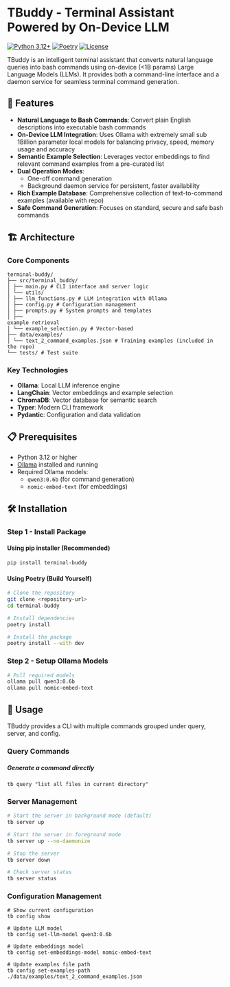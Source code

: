# TBuddy - Terminal Assistant Powered by On-Device LLM

[![Python 3.12+](https://img.shields.io/badge/python-3.12+-blue.svg)](https://www.python.org/downloads/)
[![Poetry](https://img.shields.io/badge/poetry-managed-orange.svg)](https://python-poetry.org/)
[![License](https://img.shields.io/badge/license-GPL%20v3-blue.svg)](LICENSE)

TBuddy is an intelligent terminal assistant that converts natural language queries into bash commands using on-device (<1B params) Large Language Models (LLMs). It provides both a command-line interface and a daemon service for seamless terminal command generation.

## 🚀 Features

- **Natural Language to Bash Commands**: Convert plain English descriptions into executable bash commands
- **On-Device LLM Integration**: Uses Ollama with extremely small sub 1Billion parameter local models for balancing privacy, speed, memory usage and accuracy
- **Semantic Example Selection**: Leverages vector embeddings to find relevant command examples from a pre-curated list
- **Dual Operation Modes**: 
  - One-off command generation
  - Background daemon service for persistent, faster availability
- **Rich Example Database**: Comprehensive collection of text-to-command examples (available with repo)
- **Safe Command Generation**: Focuses on standard, secure and safe bash commands

## 🏗️ Architecture

### Core Components

```
terminal-buddy/
├── src/terminal_buddy/
│ ├── main.py # CLI interface and server logic
│ └── utils/
│ ├── llm_functions.py # LLM integration with Ollama
│ ├── config.py # Configuration management
│ ├── prompts.py # System prompts and templates
│ ├── 
example retrieval
│ └── example_selection.py # Vector-based 
├── data/examples/
│ └── text_2_command_examples.json # Training examples (included in the repo)
└── tests/ # Test suite
```

### Key Technologies

- **Ollama**: Local LLM inference engine
- **LangChain**: Vector embeddings and example selection
- **ChromaDB**: Vector database for semantic search
- **Typer**: Modern CLI framework
- **Pydantic**: Configuration and data validation

## 📋 Prerequisites

- Python 3.12 or higher
- [Ollama](https://ollama.ai/) installed and running
- Required Ollama models:
  - `qwen3:0.6b` (for command generation)
  - `nomic-embed-text` (for embeddings)

## 🛠️ Installation

### Step 1 - Install Package

#### Using pip installer (Recommended)

```bash
pip install terminal-buddy
```

#### Using Poetry (Build Yourself)

```bash
# Clone the repository
git clone <repository-url>
cd terminal-buddy

# Install dependencies
poetry install

# Install the package
poetry install --with dev
```

### Step 2 - Setup Ollama Models
```bash
# Pull required models
ollama pull qwen3:0.6b
ollama pull nomic-embed-text
```

## 🚀 Usage

TBuddy provides a CLI with multiple commands grouped under query, server, and config.

### Query Commands
##### Generate a command directly

`tb query "list all files in current directory"`

### Server Management

```bash
# Start the server in background mode (default)
tb server up

# Start the server in foreground mode
tb server up --no-daemonize

# Stop the server
tb server down

# Check server status
tb server status
```
### Configuration Management
```
# Show current configuration
tb config show

# Update LLM model
tb config set-llm-model qwen3:0.6b

# Update embeddings model
tb config set-embeddings-model nomic-embed-text

# Update examples file path
tb config set-examples-path ./data/examples/text_2_command_examples.json
```